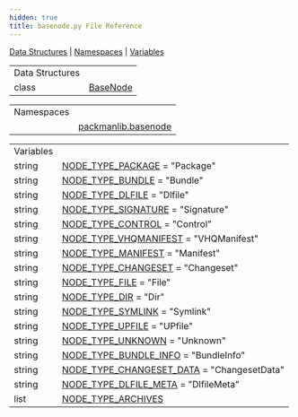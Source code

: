 ```yaml
---
hidden: true
title: basenode.py File Reference
---
```


[Data Structures](#nested-classes) \| [Namespaces](#namespaces) \| [Variables](#var-members)

|  |  |
|----|----|
| Data Structures |  |
| class   | <a href="classpackmanlib_1_1basenode_1_1_base_node.md">BaseNode</a> |

|  |  |
|----|----|
| Namespaces |  |
|   | <a href="namespacepackmanlib_1_1basenode.md">packmanlib.basenode</a> |

|  |  |
|----|----|
| Variables |  |
| string  | <a href="namespacepackmanlib_1_1basenode.md#a65a8465c74270646064ded539d767356">NODE_TYPE_PACKAGE</a> = \"Package\" |
| string  | <a href="namespacepackmanlib_1_1basenode.md#a2c836fa415d01043affa3de5793dbb1f">NODE_TYPE_BUNDLE</a> = \"Bundle\" |
| string  | <a href="namespacepackmanlib_1_1basenode.md#ad2f3c17b489aa85ff7dde826f0f053ae">NODE_TYPE_DLFILE</a> = \"Dlfile\" |
| string  | <a href="namespacepackmanlib_1_1basenode.md#a86aa71d481af31c11419c0dc5cf99d65">NODE_TYPE_SIGNATURE</a> = \"Signature\" |
| string  | <a href="namespacepackmanlib_1_1basenode.md#a87c07fbf97b9544d1f4f5513a93475c9">NODE_TYPE_CONTROL</a> = \"Control\" |
| string  | <a href="namespacepackmanlib_1_1basenode.md#a9d1dd2b8dc53e4a86b4ae10323f3518f">NODE_TYPE_VHQMANIFEST</a> = \"VHQManifest\" |
| string  | <a href="namespacepackmanlib_1_1basenode.md#a6c2308e7c94c7c831f7aac13929bac0c">NODE_TYPE_MANIFEST</a> = \"Manifest\" |
| string  | <a href="namespacepackmanlib_1_1basenode.md#a5a950ff95081ebfd95f607ea8d882812">NODE_TYPE_CHANGESET</a> = \"Changeset\" |
| string  | <a href="namespacepackmanlib_1_1basenode.md#a2c20a77f9a8386a0ecabab852cd7a732">NODE_TYPE_FILE</a> = \"File\" |
| string  | <a href="namespacepackmanlib_1_1basenode.md#aa613eb8ad14d82c037778eee8affb0f1">NODE_TYPE_DIR</a> = \"Dir\" |
| string  | <a href="namespacepackmanlib_1_1basenode.md#adadb1f2ccfc847f7bacb54d9fa3b3fb0">NODE_TYPE_SYMLINK</a> = \"Symlink\" |
| string  | <a href="namespacepackmanlib_1_1basenode.md#abc4b69174cc10b5d95025a4edea017ea">NODE_TYPE_UPFILE</a> = \"UPfile\" |
| string  | <a href="namespacepackmanlib_1_1basenode.md#a2ba310b8d980524169eebdda2cb19774">NODE_TYPE_UNKNOWN</a> = \"Unknown\" |
| string  | <a href="namespacepackmanlib_1_1basenode.md#af19a1f5dcc6cf70d4e4e3ef87e1767f0">NODE_TYPE_BUNDLE_INFO</a> = \"BundleInfo\" |
| string  | <a href="namespacepackmanlib_1_1basenode.md#a888c18c536811de774ff0b285086b59d">NODE_TYPE_CHANGESET_DATA</a> = \"ChangesetData\" |
| string  | <a href="namespacepackmanlib_1_1basenode.md#a5d908b9b2581d2e4ef0e189a01b9ee8d">NODE_TYPE_DLFILE_META</a> = \"DlfileMeta\" |
| list  | <a href="namespacepackmanlib_1_1basenode.md#ad0c38c7a3df333c17552252daf9cd599">NODE_TYPE_ARCHIVES</a> |
